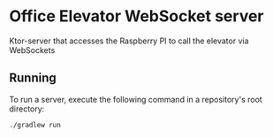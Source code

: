 # Office Elevator WebSocket server

Ktor-server that accesses the Raspberry PI to call the elevator via WebSockets

## Running

To run a server, execute the following command in a repository's root directory:

```bash
./gradlew run
```